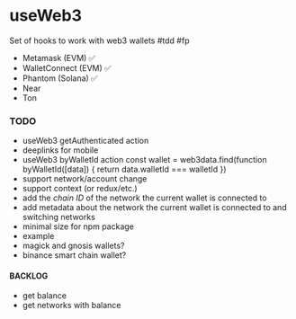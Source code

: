 # useWeb3

Set of hooks to work with web3 wallets
#tdd #fp

-   Metamask (EVM) ✅
-   WalletConnect (EVM) ✅
-   Phantom (Solana) ✅
-   Near
-   Ton

### TODO

-   useWeb3 getAuthenticated action
-   deeplinks for mobile
-   useWeb3 byWalletId action
    const wallet = web3data.find(function byWalletId([data]) {
    return data.walletId === walletId
    })
-   support network/account change
-   support context (or redux/etc.)
-   add the _chain ID_ of the network the current wallet is connected to
-   add metadata about the network the current wallet is connected to and switching networks
-   minimal size for npm package
-   example
-   magick and gnosis wallets?
-   binance smart chain wallet?

#### BACKLOG

- get balance
- get networks with balance